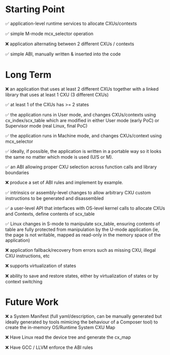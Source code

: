 # Starting Point

:white_check_mark: application-level runtime services to allocate CXUs/contexts

:white_check_mark: simple M-mode mcx_selector operation

:x: application alternating between 2 different CXUs / contexts

:white_check_mark: simple ABI, manually written & inserted into the code


# Long Term
:x: an application that uses at least 2 different CXUs together with a linked library that uses at least 1 CXU (3 different CXUs)

:white_check_mark: at least 1 of the CXUs has >= 2 states

:white_check_mark: the application runs in User mode, and changes CXUs/contexts using cx_index/scx_table which are modified in either User mode (early PoC) or Supervisor mode (real Linux, final PoC)

:white_check_mark: the application runs in Machine mode, and changes CXUs/context using mcx_selector

:white_check_mark: ideally, if possible, the application is written in a portable way so it looks the same no matter which mode is used (U/S or M).

:white_check_mark: an ABI allowing proper CXU selection across function calls and library boundaries

:x: produce a set of ABI rules and implement by example.

:white_check_mark: intrinsics or assembly-level changes to allow arbitrary CXU custom instructions to be generated and disassembled

:white_check_mark: a user-level API that interfaces with OS-level kernel calls to allocate CXUs and Contexts, define contents of scx_table

:white_check_mark: Linux changes in S-mode to manipulate scx_table, ensuring contents of table are fully protected from manipulation by the U-mode application (ie, the page is not writable, mapped as read-only in the memory space of the application)

:x: application fallback/recovery from errors such as missing CXU, illegal CXU instructions, etc

:x: supports virtualization of states

:x: ability to save and restore states, either by virtualization of states or by context switching

# Future Work

:x: a System Manifest (full yaml/description, can be manually generated but ideally generated by tools mimicing the behaviour of a Composer tool) to create the in-memory OS/Runtime System CXU Map

:x: Have Linux read the device tree and generate the cx_map

:x: Have GCC / LLVM enforce the ABI rules

